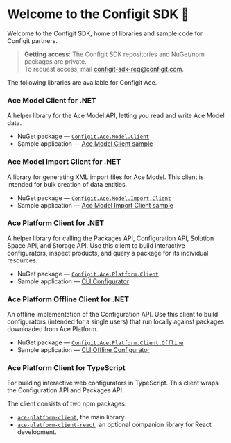 # Welcome to the Configit SDK :wave:

Welcome to the Configit SDK, home of libraries and sample code for Configit partners.

> **Getting access**: The Configit SDK repositories and NuGet/npm packages are private.<br/>To request access, mail configit-sdk-req@configit.com.

The following libraries are available for Configit Ace.

### Ace Model Client for .NET

A helper library for the Ace Model API, letting you read and write Ace Model data.

- NuGet package — [`Configit.Ace.Model.Client`](https://github.com/configit-sdk/ace-model-samples/packages/1459862)
- Sample application — [Ace Model Client sample](https://github.com/configit-sdk/ace-model-samples/tree/main/ModelApi/ApiClientSampleModel)

### Ace Model Import Client for .NET

A library for generating XML import files for Ace Model. This client is intended for bulk creation of data entities.

- NuGet package — [`Configit.Ace.Model.Import.Client`](https://github.com/configit-sdk/ace-model-samples/packages/1467389)
- Sample application — [Ace Model Import Client sample](https://github.com/configit-sdk/ace-model-samples/tree/main/XmlClientSampleModel)

### Ace Platform Client for .NET

A helper library for calling the Packages API, Configuration API, Solution Space API, and Storage API. Use this client to build
interactive configurators, inspect products, and query a package for its individual resources.

- NuGet package — [`Configit.Ace.Platform.Client`](https://github.com/configit-sdk/ace-configure-samples/packages/1123127)
- Sample application — [CLI Configurator](https://github.com/configit-sdk/ace-configure-samples/tree/master/cli-configurator)

### Ace Platform Offline Client for .NET

An offline implementation of the Configuration API. Use this client to build configurators (intended for a single users) that run locally
against packages downloaded from Ace Platform.

- NuGet package — [`Configit.Ace.Platform.Client.Offline`](https://github.com/configit-sdk/ace-configure-samples/packages/1370338)
- Sample application —
  [CLI Offline Configurator](https://github.com/configit-sdk/ace-configure-samples/tree/master/cli-offline-configurator)

### Ace Platform Client for TypeScript

For building interactive web configurators in TypeScript. This client wraps the Configuration API and Packages API.

The client consists of two npm packages:

- [`ace-platform-client`](https://github.com/configit-sdk/ace-configure-samples/packages/1325398), the main library.
- [`ace-platform-client-react`](https://github.com/configit-sdk/ace-configure-samples/packages/1325400), an optional companion library for React development.

